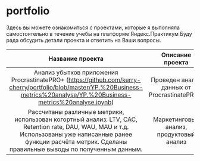 # portfolio
Здесь вы можете ознакомиться с проектами, которые я выполняла самостоятельно в течение учебы на платформе Яндекс.Практикум
Буду рада обсудить детали проекта и ответить на Ваши вопросы.

| Название проекта  | Описание проекта  | Направление деятельности | Стек |
| :---: | :---: | :---: | :---: | 
| Анализ убытков приложения ProcrastinatePRO+ (https://github.com/kerry-cherry/portfolio/blob/master/YP.%20Business-metrics%20analyse/YP.%20Business-metrics%20analyse.ipynb) | Проведен анализ данных от ProcrastinatePRO+.
Рассчитаны различные метрики, использован когортный анализ: LTV, CAC, Retention rate, DAU, WAU, MAU и т.д. Использованы уже написанные ранее функции расчёта метрик. Сделаны правильные выводы по полученным данным. | Маркетинговый анализ, продуктовый анализ | python, seaborn, matlolib, когортный анализ, unit-экономика |

